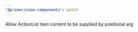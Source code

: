 ```yaml
---
'@primer/view-components': patch
---
```


Allow ActionList item content to be supplied by positional arg
